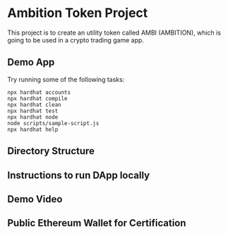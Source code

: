 # Ambition Token Project

This project is to create an utility token called AMBI (AMBITION), which is going to be used in a crypto trading game app. 

## Demo App

Try running some of the following tasks:

```shell
npx hardhat accounts
npx hardhat compile
npx hardhat clean
npx hardhat test
npx hardhat node
node scripts/sample-script.js
npx hardhat help
```
## Directory Structure



## Instructions to run DApp locally




## Demo Video


## Public Ethereum Wallet for Certification

